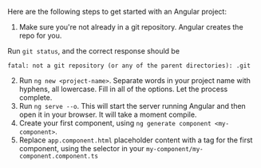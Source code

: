 Here are the following steps to get started with an Angular project:

1. Make sure you're not already in a git repository.
   Angular creates the repo for you.

Run `git status`, and the correct response should be

```
fatal: not a git repository (or any of the parent directories): .git
```

2. Run `ng new <project-name>`. Separate words in your project name with hyphens, all lowercase. Fill in all of the options. Let the process complete.
3. Run `ng serve --o`. This will start the server running Angular and then open it in your browser. It will take a moment compile.
4. Create your first component, using `ng generate component <my-component>`.
5. Replace `app.component.html` placeholder content with a tag for the first component, using the selector in your `my-component/my-component.component.ts`
